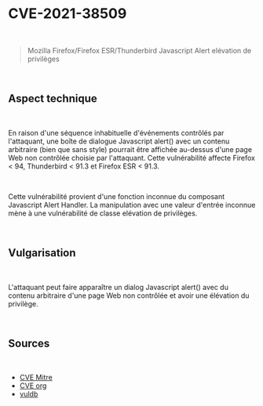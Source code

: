 # CVE-2021-38509

<br>

> Mozilla Firefox/Firefox ESR/Thunderbird Javascript Alert elévation de privilèges

<br>

## Aspect technique

<br>

En raison d'une séquence inhabituelle d'événements contrôlés par l'attaquant, une boîte de dialogue Javascript alert() avec un contenu arbitraire (bien que sans style) pourrait être affichée au-dessus d'une page Web non contrôlée choisie par l'attaquant. Cette vulnérabilité affecte Firefox < 94, Thunderbird < 91.3 et Firefox ESR < 91.3.

<br>

Cette vulnérabilité provient d'une fonction inconnue du composant Javascript Alert Handler. La manipulation avec une valeur d'entrée inconnue mène à une vulnérabilité de classe elévation de privilèges. 

<br>


## Vulgarisation

<br>

L'attaquant peut faire apparaître un dialog Javascript alert() avec du contenu arbitraire  d'une page Web non contrôlée et avoir une élévation du privilège.

<br>

## Sources 

<br>

- <a href="https://cve.mitre.org/cgi-bin/cvename.cgi?name=CVE-2021-41246"> CVE Mitre </a>
- <a href="https://www.cve.org/CVERecord?id=CVE-2021-41246"> CVE org  </a>
- <a href="https://vuldb.com/fr/?id.187902"> vuldb </a>